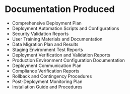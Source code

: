 # Documentation Produced

- Comprehensive Deployment Plan
- Deployment Automation Scripts and Configurations
- Security Validation Reports
- User Training Materials and Documentation
- Data Migration Plan and Results
- Staging Environment Test Reports
- Deployment Verification and Validation Reports
- Production Environment Configuration Documentation
- Deployment Communication Plan
- Compliance Verification Reports
- Rollback and Contingency Procedures
- Post-Deployment Monitoring Plan
- Installation Guide and Procedures